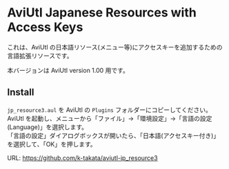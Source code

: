 # AviUtl Japanese Resources with Access Keys

これは、AviUtl の日本語リソース(メニュー等)にアクセスキーを追加するための言語拡張リソースです。

本バージョンは AviUtl version 1.00 用です。

## Install

`jp_resource3.aul` を AviUtl の `Plugins` フォルダーにコピーしてください。  
AviUtl を起動し、メニューから「ファイル」→「環境設定」→「言語の設定 (Language)」を選択します。  
「言語の設定」ダイアログボックスが開いたら、「日本語(アクセスキー付き)」を選択して、「OK」を押します。


URL: <https://github.com/k-takata/aviutl-jp_resource3>
